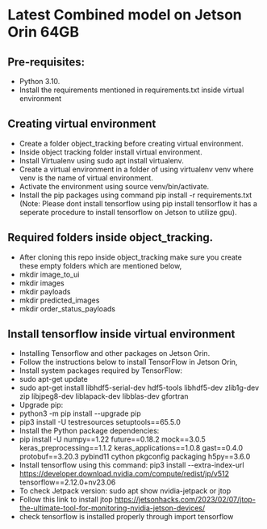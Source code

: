 # Latest Combined model on Jetson Orin 64GB

## Pre-requisites:
* Python 3.10.
* Install the requirements mentioned in requirements.txt inside virtual environment

## Creating virtual environment
* Create a folder object_tracking before creating virtual environment.
* Inside object tracking folder install virtual environment.
* Install Virtualenv using sudo apt install virtualenv.
* Create a virtual environment in a folder of using virtualenv venv where venv is the name of virtual environment.
* Activate the environment using source venv/bin/activate.
* Install the pip packages using command pip install -r requirements.txt 
(Note: Please dont install tensorflow using pip install tensorflow it has a seperate procedure to install tensorflow on Jetson to utilize gpu).

## Required folders inside object_tracking.
* After cloning this repo inside object_tracking make sure you create these empty folders which are mentioned below,
* mkdir image_to_ui
* mkdir images
* mkdir payloads
* mkdir predicted_images
* mkdir order_status_payloads

## Install tensorflow inside virtual environment
* Installing Tensorflow and other packages on Jetson Orin.
* Follow the instructions below to install TensorFlow in Jetson Orin,
* Install system packages required by TensorFlow:
* sudo apt-get update
* sudo apt-get install libhdf5-serial-dev hdf5-tools libhdf5-dev zlib1g-dev zip libjpeg8-dev liblapack-dev libblas-dev gfortran
* Upgrade pip:
* python3 -m pip install --upgrade pip
* pip3 install -U testresources setuptools==65.5.0
* Install the Python package dependencies:
* pip install -U numpy==1.22 future==0.18.2 mock==3.0.5 keras_preprocessing==1.1.2 keras_applications==1.0.8 gast==0.4.0 protobuf==3.20.3 pybind11 cython pkgconfig packaging h5py==3.6.0
* Install tensorflow using this command: pip3 install --extra-index-url https://developer.download.nvidia.com/compute/redist/jp/v512 tensorflow==2.12.0+nv23.06
* To check Jetpack version: sudo apt show nvidia-jetpack or jtop
* Follow this link to install jtop https://jetsonhacks.com/2023/02/07/jtop-the-ultimate-tool-for-monitoring-nvidia-jetson-devices/
* check tensorflow is installed properly through import tensorflow 

 


 
